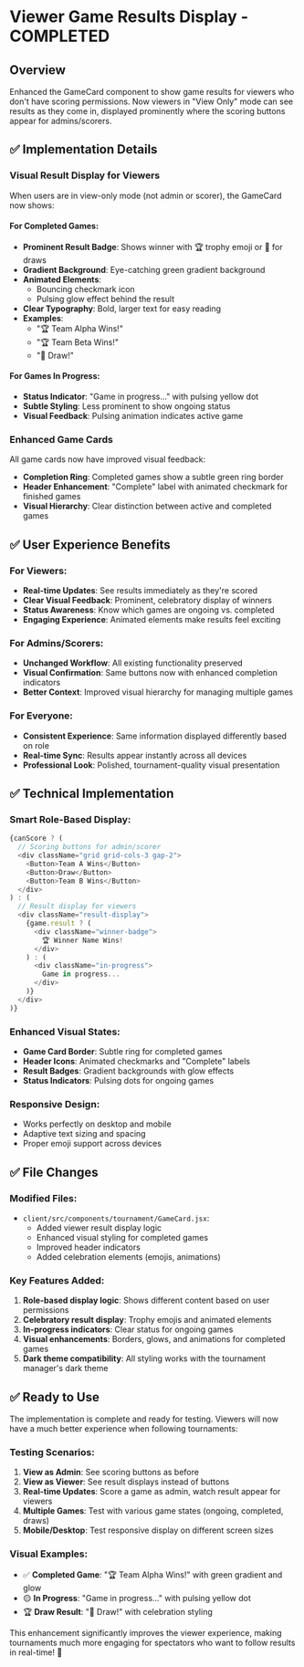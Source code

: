 # Viewer Game Results Display - COMPLETED

## Overview

Enhanced the GameCard component to show game results for viewers who don't have scoring permissions. Now viewers in "View Only" mode can see results as they come in, displayed prominently where the scoring buttons appear for admins/scorers.

## ✅ Implementation Details

### **Visual Result Display for Viewers**
When users are in view-only mode (not admin or scorer), the GameCard now shows:

#### **For Completed Games:**
- **Prominent Result Badge**: Shows winner with 🏆 trophy emoji or 🤝 for draws
- **Gradient Background**: Eye-catching green gradient background
- **Animated Elements**: 
  - Bouncing checkmark icon
  - Pulsing glow effect behind the result
- **Clear Typography**: Bold, larger text for easy reading
- **Examples**: 
  - "🏆 Team Alpha Wins!"
  - "🏆 Team Beta Wins!"
  - "🤝 Draw!"

#### **For Games In Progress:**
- **Status Indicator**: "Game in progress..." with pulsing yellow dot
- **Subtle Styling**: Less prominent to show ongoing status
- **Visual Feedback**: Pulsing animation indicates active game

### **Enhanced Game Cards**
All game cards now have improved visual feedback:
- **Completion Ring**: Completed games show a subtle green ring border
- **Header Enhancement**: "Complete" label with animated checkmark for finished games
- **Visual Hierarchy**: Clear distinction between active and completed games

## ✅ User Experience Benefits

### **For Viewers:**
- **Real-time Updates**: See results immediately as they're scored
- **Clear Visual Feedback**: Prominent, celebratory display of winners
- **Status Awareness**: Know which games are ongoing vs. completed
- **Engaging Experience**: Animated elements make results feel exciting

### **For Admins/Scorers:**
- **Unchanged Workflow**: All existing functionality preserved
- **Visual Confirmation**: Same buttons now with enhanced completion indicators
- **Better Context**: Improved visual hierarchy for managing multiple games

### **For Everyone:**
- **Consistent Experience**: Same information displayed differently based on role
- **Real-time Sync**: Results appear instantly across all devices
- **Professional Look**: Polished, tournament-quality visual presentation

## ✅ Technical Implementation

### **Smart Role-Based Display:**
```javascript
{canScore ? (
  // Scoring buttons for admin/scorer
  <div className="grid grid-cols-3 gap-2">
    <Button>Team A Wins</Button>
    <Button>Draw</Button>
    <Button>Team B Wins</Button>
  </div>
) : (
  // Result display for viewers
  <div className="result-display">
    {game.result ? (
      <div className="winner-badge">
        🏆 Winner Name Wins!
      </div>
    ) : (
      <div className="in-progress">
        Game in progress...
      </div>
    )}
  </div>
)}
```

### **Enhanced Visual States:**
- **Game Card Border**: Subtle ring for completed games
- **Header Icons**: Animated checkmarks and "Complete" labels
- **Result Badges**: Gradient backgrounds with glow effects
- **Status Indicators**: Pulsing dots for ongoing games

### **Responsive Design:**
- Works perfectly on desktop and mobile
- Adaptive text sizing and spacing
- Proper emoji support across devices

## ✅ File Changes

### **Modified Files:**
- `client/src/components/tournament/GameCard.jsx`: 
  - Added viewer result display logic
  - Enhanced visual styling for completed games
  - Improved header indicators
  - Added celebration elements (emojis, animations)

### **Key Features Added:**
1. **Role-based display logic**: Shows different content based on user permissions
2. **Celebratory result display**: Trophy emojis and animated elements
3. **In-progress indicators**: Clear status for ongoing games
4. **Visual enhancements**: Borders, glows, and animations for completed games
5. **Dark theme compatibility**: All styling works with the tournament manager's dark theme

## ✅ Ready to Use

The implementation is complete and ready for testing. Viewers will now have a much better experience when following tournaments:

### **Testing Scenarios:**
1. **View as Admin**: See scoring buttons as before
2. **View as Viewer**: See result displays instead of buttons
3. **Real-time Updates**: Score a game as admin, watch result appear for viewers
4. **Multiple Games**: Test with various game states (ongoing, completed, draws)
5. **Mobile/Desktop**: Test responsive display on different screen sizes

### **Visual Examples:**
- ✅ **Completed Game**: "🏆 Team Alpha Wins!" with green gradient and glow
- 🟡 **In Progress**: "Game in progress..." with pulsing yellow dot
- 🏆 **Draw Result**: "🤝 Draw!" with celebration styling

This enhancement significantly improves the viewer experience, making tournaments much more engaging for spectators who want to follow results in real-time! 🎉
